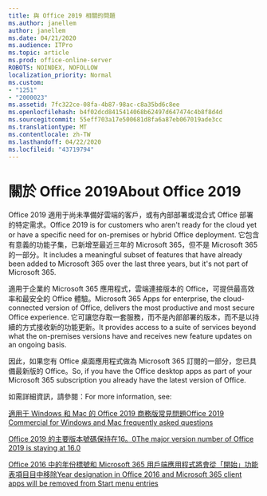 ```yaml
---
title: 與 Office 2019 相關的問題
ms.author: janellem
author: janellem
ms.date: 04/21/2020
ms.audience: ITPro
ms.topic: article
ms.prod: office-online-server
ROBOTS: NOINDEX, NOFOLLOW
localization_priority: Normal
ms.custom:
- "1251"
- "2000023"
ms.assetid: 7fc322ce-08fa-4b87-98ac-c8a35bd6c8ee
ms.openlocfilehash: b4f02dcd8415414068b62497d647474c4b8f8d4d
ms.sourcegitcommit: 55eff703a17e500681d8fa6a87eb067019ade3cc
ms.translationtype: MT
ms.contentlocale: zh-TW
ms.lasthandoff: 04/22/2020
ms.locfileid: "43719794"
---
```

# <a name="about-office-2019"></a><span data-ttu-id="75d18-102">關於 Office 2019</span><span class="sxs-lookup"><span data-stu-id="75d18-102">About Office 2019</span></span>

<span data-ttu-id="75d18-103">Office 2019 適用于尚未準備好雲端的客戶，或有內部部署或混合式 Office 部署的特定需求。</span><span class="sxs-lookup"><span data-stu-id="75d18-103">Office 2019 is for customers who aren't ready for the cloud yet or have a specific need for on-premises or hybrid Office deployment.</span></span> <span data-ttu-id="75d18-104">它包含有意義的功能子集，已新增至最近三年的 Microsoft 365，但不是 Microsoft 365 的一部分。</span><span class="sxs-lookup"><span data-stu-id="75d18-104">It includes a meaningful subset of features that have already been added to Microsoft 365 over the last three years, but it's not part of Microsoft 365.</span></span>
  
<span data-ttu-id="75d18-105">適用于企業的 Microsoft 365 應用程式，雲端連接版本的 Office，可提供最高效率和最安全的 Office 體驗。</span><span class="sxs-lookup"><span data-stu-id="75d18-105">Microsoft 365 Apps for enterprise, the cloud-connected version of Office, delivers the most productive and most secure Office experience.</span></span> <span data-ttu-id="75d18-106">它可讓您存取一套服務，而不是內部部署的版本，而不是以持續的方式接收新的功能更新。</span><span class="sxs-lookup"><span data-stu-id="75d18-106">It provides access to a suite of services beyond what the on-premises versions have and receives new feature updates on an ongoing basis.</span></span>
  
<span data-ttu-id="75d18-107">因此，如果您有 Office 桌面應用程式做為 Microsoft 365 訂閱的一部分，您已具備最新版的 Office。</span><span class="sxs-lookup"><span data-stu-id="75d18-107">So, if you have the Office desktop apps as part of your Microsoft 365 subscription you already have the latest version of Office.</span></span>
  
<span data-ttu-id="75d18-108">如需詳細資訊，請參閱：</span><span class="sxs-lookup"><span data-stu-id="75d18-108">For more information, see:</span></span>
  
[<span data-ttu-id="75d18-109">適用于 Windows 和 Mac 的 Office 2019 商務版常見問題</span><span class="sxs-lookup"><span data-stu-id="75d18-109">Office 2019 Commercial for Windows and Mac frequently asked questions</span></span>](https://support.microsoft.com/help/4133312)
  
[<span data-ttu-id="75d18-110">Office 2019 的主要版本號碼保持在16。0</span><span class="sxs-lookup"><span data-stu-id="75d18-110">The major version number of Office 2019 is staying at 16.0</span></span>](https://docs.microsoft.com/deployoffice/office2019/overview)
  
[<span data-ttu-id="75d18-111">Office 2016 中的年份標號和 Microsoft 365 用戶端應用程式將會從「開始」功能表項目目中移除</span><span class="sxs-lookup"><span data-stu-id="75d18-111">Year designation in Office 2016 and Microsoft 365 client apps will be removed from Start menu entries</span></span>](https://support.office.com/article/8fe5e052-76d2-49de-af30-2e84ed3da907?wt.mc_id=Alchemy_ClientDIA)
  